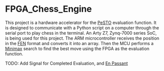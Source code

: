 # FPGA_Chess_Engine

This project is a hardware accelerator for the [PeSTO](https://www.chessprogramming.org/PeSTO%27s_Evaluation_Function) evaluation function. It is designed to communicate with a Python script on a computer through the serial port to play chess in the terminal. An Arty Z7, Zynq-7000 series SoC, is being used for this project. The ARM microcontroller receives the position in the [FEN](https://www.chessprogramming.org/Forsyth-Edwards_Notation) format and converts it into an array. Then the MCU performs a [Minimax](https://www.chessprogramming.org/Minimax) search to find the best move using the FPGA as the evaluation function. 




TODO: Add Signal for Completed Evaluation, and [En Passant](https://en.wikipedia.org/wiki/En_passant) 
